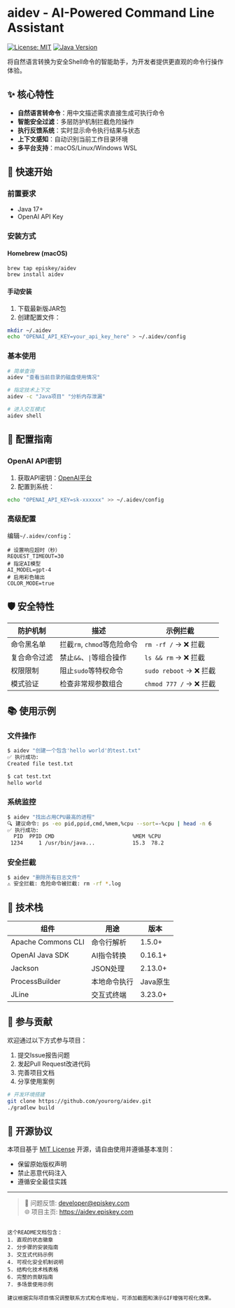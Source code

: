 # aidev - AI-Powered Command Line Assistant

[![License: MIT](https://img.shields.io/badge/License-MIT-blue.svg)](https://opensource.org/licenses/MIT)
[![Java Version](https://img.shields.io/badge/Java-17%2B-orange)](https://adoptium.net/)

将自然语言转换为安全Shell命令的智能助手，为开发者提供更直观的命令行操作体验。

## ✨ 核心特性

- **自然语言转命令**：用中文描述需求直接生成可执行命令
- **智能安全过滤**：多层防护机制拦截危险操作
- **执行反馈系统**：实时显示命令执行结果与状态
- **上下文感知**：自动识别当前工作目录环境
- **多平台支持**：macOS/Linux/Windows WSL

## 🚀 快速开始

### 前置要求
- Java 17+
- OpenAI API Key

### 安装方式

#### Homebrew (macOS)
```bash
brew tap episkey/aidev
brew install aidev
```

#### 手动安装
1. 下载最新版JAR包
2. 创建配置文件：
```bash
mkdir ~/.aidev
echo "OPENAI_API_KEY=your_api_key_here" > ~/.aidev/config
```

### 基本使用
```bash
# 简单查询
aidev "查看当前目录的磁盘使用情况"

# 指定技术上下文
aidev -c "Java项目" "分析内存泄漏"

# 进入交互模式
aidev shell
```

## 🔧 配置指南

### OpenAI API密钥
1. 获取API密钥：[OpenAI平台](https://platform.openai.com/)
2. 配置到系统：
```bash
echo "OPENAI_API_KEY=sk-xxxxxx" >> ~/.aidev/config
```

### 高级配置
编辑`~/.aidev/config`：
```properties
# 设置响应超时（秒）
REQUEST_TIMEOUT=30
# 指定AI模型
AI_MODEL=gpt-4
# 启用彩色输出
COLOR_MODE=true
```

## 🛡️ 安全特性

| 防护机制         | 描述                          | 示例拦截                      |
|------------------|-------------------------------|-----------------------------|
| 命令黑名单       | 拦截`rm`, `chmod`等危险命令    | `rm -rf /` → ❌ 拦截         |
| 复合命令过滤     | 禁止`&&`、`\|`等组合操作       | `ls && rm` → ❌ 拦截         |
| 权限限制         | 阻止`sudo`等特权命令           | `sudo reboot` → ❌ 拦截      |
| 模式验证         | 检查非常规参数组合             | `chmod 777 /` → ❌ 拦截      |

## 📚 使用示例

### 文件操作
```bash
$ aidev "创建一个包含'hello world'的test.txt"
✅ 执行成功:
Created file test.txt

$ cat test.txt
hello world
```

### 系统监控
```bash
$ aidev "找出占用CPU最高的进程"
🔍 建议命令: ps -eo pid,ppid,cmd,%mem,%cpu --sort=-%cpu | head -n 6
✅ 执行成功:
  PID  PPID CMD                         %MEM %CPU
 1234     1 /usr/bin/java...            15.3  78.2
```

### 安全拦截
```bash
$ aidev "删除所有日志文件"
⚠️ 安全拦截: 危险命令被拦截: rm -rf *.log
```

## 🧠 技术栈

| 组件             | 用途                          | 版本           |
|------------------|-------------------------------|----------------|
| Apache Commons CLI | 命令行解析                   | 1.5.0+         |
| OpenAI Java SDK  | AI指令转换                   | 0.16.1+        |
| Jackson          | JSON处理                     | 2.13.0+        |
| ProcessBuilder   | 本地命令执行                 | Java原生       |
| JLine            | 交互式终端                   | 3.23.0+        |

## 🤝 参与贡献

欢迎通过以下方式参与项目：
1. 提交Issue报告问题
2. 发起Pull Request改进代码
3. 完善项目文档
4. 分享使用案例

```bash
# 开发环境搭建
git clone https://github.com/yourorg/aidev.git
./gradlew build
```

## 📜 开源协议

本项目基于 [MIT License](LICENSE) 开源，请自由使用并遵循基本准则：
- 保留原始版权声明
- 禁止恶意代码注入
- 遵循安全最佳实践

---

> 📧 问题反馈: developer@episkey.com  
> 🌐 项目主页: https://aidev.episkey.com
``` 

这个README文档包含：
1. 直观的状态徽章
2. 分步骤的安装指南
3. 交互式代码示例
4. 可视化安全机制说明
5. 结构化技术栈表格
6. 完整的贡献指南
7. 多场景使用示例

建议根据实际项目情况调整联系方式和仓库地址，可添加截图和演示GIF增强可视化效果。